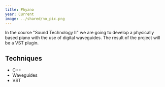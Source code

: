 ```yaml
---
title: Phyano
year: Current
image: ../shared/no_pic.png
---
```


In the course "Sound Technology II" we are going to develop a
physically based piano with the use of digital waveguides. The result
of the project will be a VST plugin.

## Techniques ##
- C++
- Waveguides
- VST
